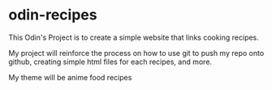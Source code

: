 # odin-recipes
<p> This Odin's Project is to create a simple website that links cooking recipes. </p>
<p> My project will reinforce the process on how to use git to push my repo onto github, creating simple html files for each recipes, and more. </p>
<p> My theme will be anime food recipes </p>